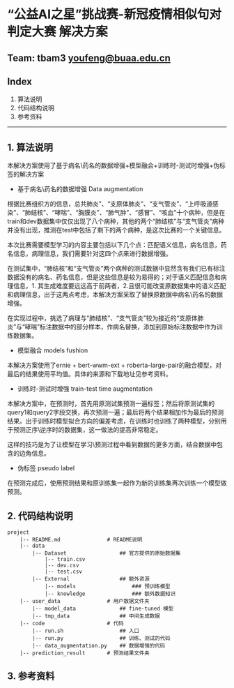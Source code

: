 # “公益AI之星”挑战赛-新冠疫情相似句对判定大赛 解决方案

## **Team**: tbam3  youfeng@buaa.edu.cn

## Index
1. 算法说明
2. 代码结构说明
3. 参考资料
____
## 1. 算法说明
本解决方案使用了基于病名\药名的数据增强+模型融合+训练时-测试时增强+伪标签的解决方案
* 基于病名\药名的数据增强 Data augmentation  

根据比赛组织方的信息，总共肺炎”、“支原体肺炎”、“支气管炎”、“上呼吸道感染”、“肺结核”、“哮喘”、“胸膜炎”、“肺气肿”、“感冒”、“咳血”十个病种，但是在train和dev数据集中仅仅出现了八个病种，其他的两个“肺结核”与“支气管炎”病种并没有出现，推测在test中包括了剩下的两个病种，是这次比赛的一个关键信息。  

本次比赛需要模型学习的内容主要包括以下几个点：匹配语义信息，病名信息，药名信息，病理信息，我们需要针对这四个点来进行数据增强。

在测试集中，“肺结核”和“支气管炎”两个病种的测试数据中显然含有我们已有标注数据没有的病名、药名信息，但是这些信息是较为易得的；对于语义匹配信息和病理信息，1. 其生成难度要远远高于前两者，2.且很可能改变原数据集中的语义匹配和病理信息，出于这两点考虑，本解决方案采取了替换原数据中病名\药名的数据增强。

在实现过程中，挑选了病理与“肺结核”、“支气管炎”较为接近的“支原体肺炎”与“哮喘”标注数据中的部分样本，作病名替换，添加到原始标注数据中作为训练数据集。

* 模型融合 models fushion

本解决方案使用了ernie + bert-wwm-ext + roberta-large-pair的融合模型，对最后的结果使用平均值。具体的来源和下载地址见参考资料。

* 训练时-测试时增强 train-test time augmentation

本解决方案中，在预测时，首先用原测试集预测一遍标签；然后将原测试集的query1和query2字段交换，再次预测一遍；最后将两个结果相加作为最后的预测结果。出于训练时模型拟合方向的偏差考虑，在训练时也训练了两种模型，分别用于预测正序\逆序时的数据集，这一做法的提高非常稳定。

这样的技巧是为了让模型在学习\预测过程中看到数据的更多方面，结合数据中包含的边角信息。

* 伪标签  pseudo label

在预测完成后，使用预测结果和原训练集一起作为新的训练集再次训练一个模型做预测。

## 2. 代码结构说明
```
project
	|-- README.md               # README说明
	|-- data
        |-- Dataset                 ## 官方提供的原始数据集
            |-- train.csv
            |-- dev.csv
            |-- test.csv
        |-- External                ## 额外资源
            |-- models                  ### 预训练模型
            |-- knowledge               ### 额外数据知识
	|-- user_data               # 用户数据文件夹
		|-- model_data              ## fine-tuned 模型        
        |-- tmp_data                ## 中间生成数据
	|-- code                    # 代码
		|-- run.sh                  ## 入口
        |-- run.py                  ## 训练、测试的代码
        |-- data_augmentation.py    ## 数据增强的代码
    |-- prediction_result       # 预测结果文件夹
```
## 3. 参考资料
